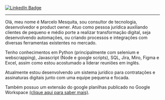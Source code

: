 <div id="badges">
  <a href="https://www.linkedin.com/in/mmmarcelom">
    <img src="https://img.shields.io/badge/LinkedIn-blue?style=for-the-badge&logo=linkedin&logoColor=white" alt="LinkedIn Badge"/>
  </a>
</div>

---

Olá, meu nome é Marcelo Mesquita, sou consultor de tecnologia, desenvolvedor e product owner. Atuo como pessoa jurídica auxiliando clientes de pequeno e médio porte a realizar transformação digital, seja desenvolvendo automações, ou criando processos e integrações com diversas ferramentas existentes no mercado.

Tenho conhecimentos em Python (principalmente com selenium e webscrapping), Javascript (Node e google scripts), SQL, Jira, Miro, Figma e Excel, assim como estou acostumado a liderar reuniões em inglês.

Atualmente estou desenvolvendo um sistema jurídico para contratações e assinaturas digitais junto com uma equipe pequena e focada.

Também possuo um extensão do google planilhas publicado no Google Workspace <a href="https://workspace.google.com/marketplace/app/cpf/986290451627">(clique aqui para saber mais)</a>.

